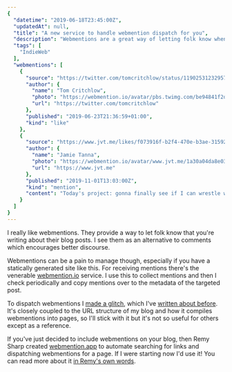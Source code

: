 ```yaml
---
{
  "datetime": "2019-06-18T23:45:00Z",
  "updatedAt": null,
  "title": "A new service to handle webmention dispatch for you",
  "description": "Webmentions are a great way of letting folk know when you're talking about their content on your own blog, but they can be a little fiddly to implement. A new service from Remy Sharp automates the dispatch side for you!",
  "tags": [
    "IndieWeb"
  ],
  "webmentions": [
    {
      "source": "https://twitter.com/tomcritchlow/status/1190253123295744000",
      "author": {
        "name": "Tom Critchlow",
        "photo": "https://webmention.io/avatar/pbs.twimg.com/be94841f2d39d8ad4bb203e509496913472a6d19e79122f723c090b0a5e7cfd6.jpg",
        "url": "https://twitter.com/tomcritchlow"
      },
      "published": "2019-06-23T21:36:59+01:00",
      "kind": "like"
    },
    {
      "source": "https://www.jvt.me/likes/f073916f-b2f4-470e-b3ae-31592b891978/",
      "author": {
        "name": "Jamie Tanna",
        "photo": "https://webmention.io/avatar/www.jvt.me/1a30a04da8e03ed78b17bd01777f3892c95de2a05f974eaa739b858aaa1749d4.png",
        "url": "https://www.jvt.me"
      },
      "published": "2019-11-01T13:03:00Z",
      "kind": "mention",
      "content": "Today's project: gonna finally see if I can wrestle webmentions to the ground. Never been able to get it working properly but I like the idea of rolling my own glitch webmentions server like this"
    }
  ]
}
---
```

I really like webmentions. They provide a way to let folk know that you're
writing about their blog posts. I see them as an alternative to comments which
encourages better discourse.

Webmentions can be a pain to manage though, especially if you have a statically
generated site like this. For receiving mentions there's the venerable
[webmention.io](https://webmention.io) service. I use this to collect mentions
and then I check periodically and copy mentions over to the metadata of the
targeted post.

To dispatch webmentions I
[made a glitch](https://glitch.com/edit/#!/send-webmentions), which I've
[written about before](/blog/about-this-blog-3). It's closely coupled to the URL
structure of my blog and how it compiles webmentions into pages, so I'll stick
with it but it's not so useful for others except as a reference.

If you've just decided to include webmentions on your blog, then Remy Sharp
created [webmention.app](https://webmention.app) to automate searching for links
and dispatching webmentions for a page. If I were starting now I'd use it! You
can read more about it [in Remy's own words](https://remysharp.com/2019/06/18/send-outgoing-webmentions).
